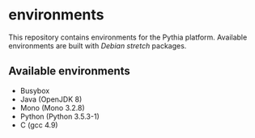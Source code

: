 # environments
This repository contains environments for the Pythia platform.
Available environments are built with *Debian stretch* packages.

## Available environments

- Busybox
- Java (OpenJDK 8)
- Mono (Mono 3.2.8)
- Python (Python 3.5.3-1)
- C (gcc 4.9)
